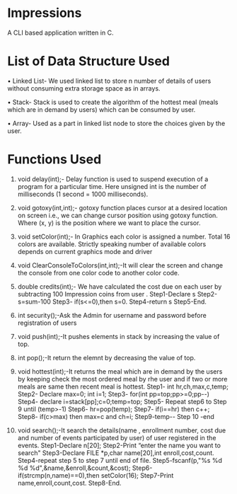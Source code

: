 # Impressions
A CLI based application written in C. 

# List of Data Structure Used

•	Linked List- We used linked list to store n number of details of users without consuming extra storage space as in arrays.

•	Stack- Stack is used to create the algorithm of the hottest meal (meals which are in demand by users) which can be consumed by user.

•	Array- Used as a part in linked list node to store the choices given by the user.


# Functions Used

1.	void delay(int);- Delay function is used to suspend execution of a program for a particular time. Here unsigned int is the number of milliseconds (1 second = 1000 milliseconds). 

2.	void gotoxy(int,int);- gotoxy function places cursor at a desired location on screen i.e., we can change cursor position using gotoxy function. Where (x, y) is the position where we want to place the cursor.

3.	void setColor(int);- In Graphics each color is assigned a number. Total 16 colors are available. Strictly speaking number of available colors depends on current graphics mode and driver
 
4.	void ClearConsoleToColors(int,int);-It will clear the screen and change the console from one color code to another color code.

5.	double credits(int);- We have calculated the cost due on each user by subtracting 100 Impression coins from user . 
       Step1-Declare s
       Step2-s=sum-100
       Step3- if(s<=0),then s=0.
       Step4-return s
      Step5-End.

6.	int security();-Ask the Admin for username and password before registration of users

7.	void push(int);-It pushes elements in stack by increasing the value of top.

8.	int pop();-It return the elemnt by decreasing the value of top.

9.	void hottest(int);-It returns the meal which are in demand by the users by keeping check the most ordered meal by rhe user and if two or more meals are same then recent meal is hottest.
Step1- int hr,ch,max,c,temp;
Step2- Declare max=0; int i=1;
Step3- for(int pp=top;pp>=0;pp--)
Step4-  declare  i=stack[pp];c=0;temp=top;
Step5- Repeat step6 to Step 9 until (temp>-1)
Step6-  hr=pop(temp);
Step7-   if(i==hr) then c++;
Step8-   if(c>max) then max=c and ch=i;
Step9-temp--
Step 10 -end

10. void search();-It search the details(name , enrollment number, cost due and number of events participated by user) of user registered in the events. 
    Step1-Declare n[20];
    Step2-Print “enter the name you want to search"
    Step3-Declare FILE *p,char name[20],int enroll,cost,count.
   Step4-repeat step 5 to step 7  until end of file.
   Step5-fscanf(p,"%s %d %d %d",&name,&enroll,&count,&cost);
   Step6-if(strcmp(n,name)==0),then  setColor(16);
   Step7-Print name,enroll,count,cost.
   Step8-End.
